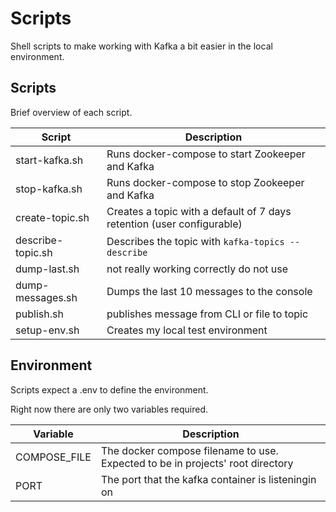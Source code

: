 # Scripts

Shell scripts to make working with Kafka a bit easier in the local environment.

## Scripts

Brief overview of each script.

| Script            | Description                                                            |
| ----------------- | ---------------------------------------------------------------------- |
| start-kafka.sh    | Runs docker-compose to start Zookeeper and Kafka                       |
| stop-kafka.sh     | Runs docker-compose to stop Zookeeper and Kafka                        |
| create-topic.sh   | Creates a topic with a default of 7 days retention (user configurable) |
| describe-topic.sh | Describes the topic with `kafka-topics --describe`                     |
| dump-last.sh      | not really working correctly do not use                                |
| dump-messages.sh  | Dumps the last 10 messages to the console                              |
| publish.sh        | publishes message from CLI or file to topic                            |
| setup-env.sh      | Creates my local test environment                                      |

## Environment

Scripts expect a .env to define the environment.

Right now there are only two variables required.

| Variable     | Description                                                                    |
| ------------ | ------------------------------------------------------------------------------ |
| COMPOSE_FILE | The docker compose filename to use. Expected to be in projects' root directory |
| PORT         | The port that the kafka container is listeningin on                            |
